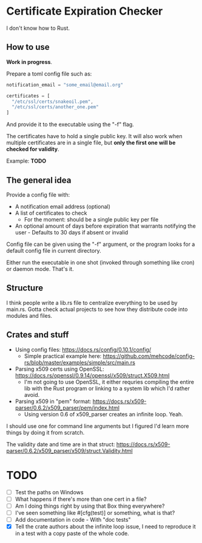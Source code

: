 # Certificate Expiration Checker
I don't know how to Rust.

## How to use
**Work in progress**.

Prepare a toml config file such as:
```js
notification_email = "some_email@email.org"

certificates = [
  "/etc/ssl/certs/snakeoil.pem",
  "/etc/ssl/certs/another_one.pem"
]
```
And provide it to the executable using the "-f" flag.

The certificates have to hold a single public key. It will also work when multiple certificates are in a single file, but **only the first one will be checked for validity**.

Example:
**TODO**

## The general idea
Provide a config file with:
- A notification email address (optional)
- A list of certificates to check
  * For the moment: should be a single public key per file
- An optional amount of days before expiration that warrants notifying the user - Defaults to 30 days if absent or invalid

Config file can be given using the "-f" argument, or the program looks for a default config file in current directory.

Either run the executable in one shot (invoked through something like cron) or daemon mode. That's it.

## Structure
I think people write a lib.rs file to centralize everything to be used by main.rs. Gotta check actual projects to see how they distribute code into modules and files.

## Crates and stuff
* Using config files: https://docs.rs/config/0.10.1/config/
  * Simple practical example here: https://github.com/mehcode/config-rs/blob/master/examples/simple/src/main.rs
* Parsing x509 certs using OpenSSL: https://docs.rs/openssl/0.9.14/openssl/x509/struct.X509.html
  * I'm not going to use OpenSSL, it either requries compiling the entire lib with the Rust program or linking to a system lib which I'd rather avoid.
* Parsing x509 in "pem" format: https://docs.rs/x509-parser/0.6.2/x509_parser/pem/index.html
  * Using version 0.6 of x509_parser creates an infinite loop. Yeah.

I should use one for command line arguments but I figured I'd learn more things by doing it from scratch.

The validity date and time are in that struct: https://docs.rs/x509-parser/0.6.2/x509_parser/x509/struct.Validity.html

# TODO
- [ ] Test the paths on Windows
- [ ] What happens if there's more than one cert in a file?
- [ ] Am I doing things right by using that Box<Error> thing everywhere?
- [ ] I've seen something like #[cfg(test)] or something, what is that?
- [ ] Add documentation in code - With "doc tests"
- [x] Tell the crate authors about the infinite loop issue, I need to reproduce it in a test with a copy paste of the whole code.